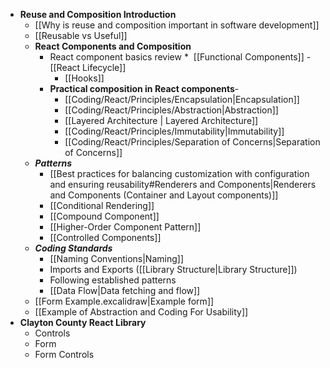 - **Reuse and Composition Introduction**
	- [[Why is reuse and composition important in software development]]
	- [[Reusable vs Useful]]
	- **React Components and Composition**
		- React component basics review
			*  [[Functional Components]]
			-  [[React Lifecycle]]
			*  [[Hooks]] 
		* **Practical composition in React components**- 
			*  [[Coding/React/Principles/Encapsulation|Encapsulation]]
			* [[Coding/React/Principles/Abstraction|Abstraction]]
			* [[Layered Architecture | Layered Architecture]]
			* [[Coding/React/Principles/Immutability|Immutability]]
			* [[Coding/React/Principles/Separation of Concerns|Separation of Concerns]]
	* ***Patterns***
		- [[Best practices for balancing customization with configuration and ensuring reusability#Renderers and Components|Renderers and Components (Container and Layout components)]]
		- [[Conditional Rendering]]
		- [[Compound Component]]
		- [[Higher-Order Component Pattern]] 
		- [[Controlled Components]] 
	- ***Coding Standards***
		- [[Naming Conventions|Naming]]
		- Imports and Exports ([[Library Structure|Library Structure]])
		-  Following established patterns
		-  [[Data Flow|Data fetching and flow]]
	- [[Form Example.excalidraw|Example form]]
	- [[Example of Abstraction and Coding For Usability]]
- **Clayton County React Library**
	- Controls 
	- Form
	- Form Controls